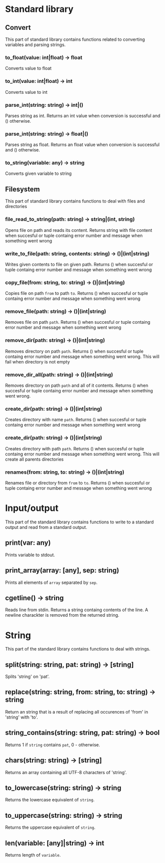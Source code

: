 # Standard library

## Convert
This part of standard library contains functions related to converting variables and parsing strings.

### to_float(value: int|float) -> float
Converts value to float

### to_int(value: int|float) -> int
Converts value to int

### parse_int(string: string) -> int|()
Parses string as int. Returns an int value when conversion is successful and () otherwise.

### parse_int(string: string) -> float|()
Parses string as float. Returns an float value when conversion is successful and () otherwise.

### to_string(variable: any) -> string
Converts given variable to string

## Filesystem
This part of standard library contains functions to deal with files and directories

### file_read_to_string(path: string) -> string|(int, string)
Opens file on path and reads its content. Returns string with file content when succesful or tuple containg error number and message when something went wrong

### write_to_file(path: string, contents: string) -> ()|(int|string)
Writes given contents to file on given path.
Returns () when succesful or tuple containg error number and message when something went wrong

### copy_file(from: string, to: string) -> ()|(int|string)
Copies file on path `from` to path `to`.
Returns () when succesful or tuple containg error number and message when something went wrong

### remove_file(path: string) -> ()|(int|string)
Removes file on path `path`.
Returns () when succesful or tuple containg error number and message when something went wrong

### remove_dir(path: string) -> ()|(int|string)
Removes directory on path `path`.
Returns () when succesful or tuple containg error number and message when something went wrong.
This will fail when directory is not empty

### remove_dir_all(path: string) -> ()|(int|string)
Removes directory on path `path` and all of it contents.
Returns () when succesful or tuple containg error number and message when something went wrong.

### create_dir(path: string) -> ()|(int|string)
Creates directory with name `path`.
Returns () when succesful or tuple containg error number and message when something went wrong

### create_dir(path: string) -> ()|(int|string)
Creates directory with path `path`.
Returns () when succesful or tuple containg error number and message when something went wrong.
This will create all parents directories

### renames(from: string, to: string) -> ()|(int|string)
Renames file or directory from `from` to `to`.
Returns () when succesful or tuple containg error number and message when something went wrong

# Input/output
This part of the standard library contains functions to write to a standard output and read from a standard output.

## print(var: any)
Prints variable to stdout.

## print_array(array: [any], sep: string)
Prints all elements of `array` separated by `sep`.

## cgetline() -> string
Reads line from stdin. Returns a string containg contents of the line. A newline charackter is removed from the returned string.

# String
This part of the standard library contains functions to deal with strings.

## split(string: string, pat: string) -> [string]
Splits 'string' on 'pat'.

## replace(string: string, from: string, to: string) -> string
Return an string that is a result of replacing all occurences of 'from' in 'string' with 'to'.

## string_contains(string: string, pat: string) -> bool
Returns 1 if `string` contains `pat`, 0 - otherwise.

## chars(string: string) -> [string]
Returns an array containing all UTF-8 characters of 'string'.

## to_lowercase(string: string) -> string
Returns the lowercase equivalent of `string`.

## to_uppercase(string: string) -> string
Returns the uppercase equivalent of `string`.

## len(variable: [any]|string) -> int 
Returns length of `variable`.